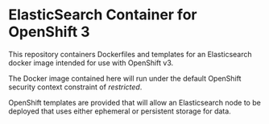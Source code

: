 ElasticSearch Container for OpenShift 3
=======================================

This repository containers Dockerfiles and templates for an Elasticsearch docker image intended for use with OpenShift v3.

The Docker image contained here will run under the default OpenShift security
context constraint of *restricted*.

OpenShift templates are provided that will allow an Elasticsearch node to be deployed that uses either ephemeral or persistent storage for data.
